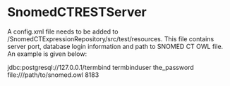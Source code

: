 SnomedCTRESTServer
==================
A config.xml file needs to be added to /SnomedCTExpressionRepository/src/test/resources. 
This file contains server port, database login information and path to SNOMED CT OWL file. 
An example is given below:

<?xml version="1.0" encoding="UTF-8"?>
<configuration>
	<database>
		<url>jdbc:postgresql://127.0.0.1/termbind</url>
		<username>termbinduser</username>
		<password>the_password</password>
	</database>
	<owlapi>
		<url>file:///path/to/snomed.owl</url>
	</owlapi>
	<server>
		<port>8183</port>
	</server>
</configuration>
